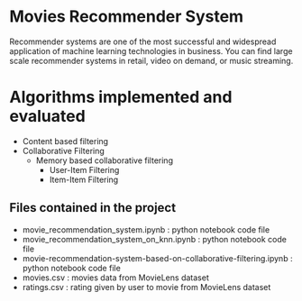# Movies Recommender System
Recommender systems are one of the most successful and widespread application of machine learning technologies in business. You can find large scale recommender systems in retail, video on demand, or music streaming.

# Algorithms implemented and evaluated
  * Content based filtering
  * Collaborative Filtering
    * Memory based collaborative filtering
      * User-Item Filtering
      * Item-Item Filtering
      
  
  ## Files contained in the project
  * movie_recommendation_system.ipynb : python notebook code file
  * movie_recommendation_system_on_knn.ipynb : python notebook code file
  * movie-recommendation-system-based-on-collaborative-filtering.ipynb : python notebook code file
  * movies.csv : movies data from MovieLens dataset
  * ratings.csv : rating given by user to movie from MovieLens dataset
